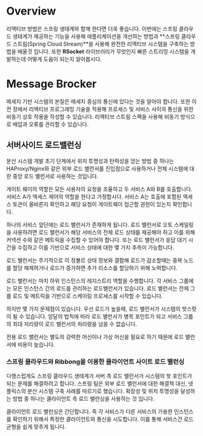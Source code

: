 # Overview

리액티브 방법은 스프링 생태계와 함께 한다면 더욱 좋습니다. 이번에는 스프링 클라우드 생태계가 제공하는 기능을 사용해 애플리케이션을 개선하는 방법과 **스프링 클라우드 스트림(Spring Cloud Stream)**을 사용해 완전한 리액티브 시스템을 구축하는 방법을 배울것 입니다. 또한 **RSocket** 라이브러리가 무엇인지 빠른 스트리밍 시스템을 개발하는데 어떻게 도움이 되는지 알아봅시다. 

#  Message Brocker 

메세지 기반 시스템의 본질은 메세지 중심의 통신에 있다는 것을 알아야 합니다. 또한 이전 장에서 리액티브 프로그래밍 기술을 적용해 프로세스 및 서비스 사이의 통신을 위한 비동기 상호 작용을 작성할 수 있습니다. 리액티브 스트림 스펙을 사용해 비동기 방식으로 배압과 오류를 관리할 수 있습니다. 

## 서버사이드 로드밸런싱

분산 시스템 개발 초기 단계에서 위치 투명성과 탄력성을 얻는 방법 중 하나는 HAProxy/Nginx와 같은 외부 로드 밸런서를 진입점으로 사용하거나 전체 시스템에 대한 중앙 로드 밸런서로 사용하는 것입니다. 

게이트 웨이의 역할은 모든 사용자의 요청을 조율하고 두 서비스 A와 B를 호출합니다. 서비스 A가 엑세스 제어의 역할을 한다고 가정합시다. 서비스 A는 호출에 포함된 엑세스 토큰이 올바른지 확인하고 해당 요청이 게이트웨이 접근할 권한이 있는지 확인합니다.

하나의 서비스 앞단에는 로드 밸런서가 존재하게 됩니다. 로드 밸런서로 오토 스케일링을 사용하려면 로드 밸런서가 해당 서비스의 전체 로드 상태를 제공해야 하고 이를 위해 커넥션 수와 같은 메트릭을 수집할 수 있어야 합니다. 또는 로드 밸런서가 응답 대기 시간을 수집하고 이를 기반으로 서비스 상태에 대한 몇 가지 추측이 가능합니다.

로드 밸런서는 주기적으로 이 정볼르 상태 정보와 결합해 로드가 감소할때는 중복 노드를 할당 해제하거나 로드가 증가하면 추가 리소스를 할당하기 위해 노력합니다. 

로드 밸런서는 마치 하위 인스턴스의 레지스트리 역할을 수행합니다. 각 서비스 그룹에는 모든 인스턴스 간의 로드를 관리하는 로드밸런서가 있습니다. 로드 밸런서는 전체 그룹 로드 및 메트릭을 기반으로 스케이링 프로세스를 시작할 수 있습니다. 

하지만 몇 가지 문제점이 있습니다. 우선 로드가 높을때, 로드 밸런서가 시스템의 핫스팟이 될 수 있습니다. 암달의 법칙에 따라 로드 밸런서가 병목 포인트가 되고 서비스 그룹의 최대 처리량이 로드 밸런서의 처리량을 넘을 수 없습니다. 

전용 로드 밸런서는 별도의 강력한 머신이나 가상 머신을 필요로 하기 때문에 로드 밸런서에 비용이 높습니다. 

### 스프링 클라우드와 Ribbong을 이용한 클라이언트 사이트 로드 밸런싱

다행스럽게도 스프링 클라우드 생태계가 서버 측 로드 밸런서가 시스템의 핫 포인트가 되는 문제를 해결하려고 합니다. 스프링 팀은 외부 로드 밸런서에 대한 해결책 대신, 넷플릭스의 분산 시스템 구축 사례를 따르기로 했습니다. 확장성 및 위치 투명성을 달성하는 방법 중 하나는 클라이언트 측 로드 밸런싱을 사용하는 것 입니다. 

클라이언트 로드 밸런싱은 간단합니다. 즉 각 서비스가 다른 서비스의 가용한 인스턴스를 확인하기 위해서 특정한 클라이언트와 통신을 시도합니다. 이를 통해 서비스간 로드 균형을 쉽게 맞추게 됩니다. 


<!--stackedit_data:
eyJoaXN0b3J5IjpbLTgzNTE4MDcxMywtMTc4OTEzOTgwOSwxNj
k1MjYyMjQsLTE1MjE5MTUsMTU1MTQyMDIwNCwxMjk3MTA0MjIs
LTEyODMzNjc5NzUsOTYyODUyMjc1XX0=
-->